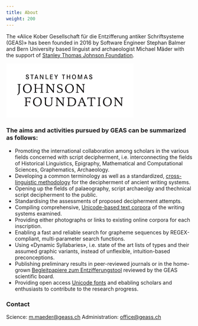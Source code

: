 ```yaml
---
title: About
weight: 200
---
```


The «Alice Kober Gesellschaft für die Entzifferung antiker Schriftsysteme (GEAS)» has been founded in 2016 by Software Engineer Stephan Balmer and Bern University based linguist and archaeologist Michael Mäder with the support of [Stanley Thomas Johnson Foundation](https://www.johnsonstiftung.ch/de/). 

![logo of Stanley Thomas Johnson Foundation](Logo_Stanley.png)

### The aims and activities pursued by GEAS can be summarized as follows:

- Promoting the international collaboration among scholars in the various fields concerned with script decipherment, i.e. interconnecting the fields of Historical Linguistics, Epigraphy, Mathematical and Computational Sciences, Graphematics, Archaeology.
- Developing a common terminology as well as a standardized, [cross-linguistic methodology](https://center-for-decipherment.ch/standards/) for the decipherment of ancient writing systems.
- Opening up the fields of palaeography, script archaeolgy and thechnical script decipherment to the public.
- Standardising the assessments of proposed decipherment attempts.
- Compiling comprehensive, [Unicode-based text corpora](https://center-for-decipherment.ch/tool/) of the writing systems examined.
- Providing either photographs or links to existing online corpora for each inscription.
- Enabling a fast and reliable search for grapheme sequences by REGEX-compliant, multi-parameter search functions.
- Using «Dynamic Syllabaries», i.e. state of the art lists of types and their assumed graphic variants, instead of unflexible, intuition-based preconceptions. 
- Publishing preliminary results in peer-reviewed journals or in the home-grown [Begleitpapiere zum Entzifferungstool](https://center-for-decipherment.ch/journal/) reviewed by the GEAS scientific board.
- Providing open access [Unicode fonts](https://center-for-decipherment.ch/tool/fonts/GEAS-Fonts.zip) and ebabling scholars and enthusiasts to contribute to the research progress.


### Contact

Science: m.maeder@geass.ch
Administration: office@geass.ch
